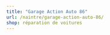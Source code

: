 ```yaml
---
title: "Garage Action Auto 86"
url: /naintre/garage-action-auto-86/
shop: réparation de voitures
---
```

